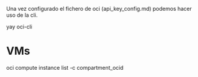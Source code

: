 Una vez configurado el fichero de oci (api_key_config.md) podemos hacer uso de la cli.

yay oci-cli


# VMs
oci compute instance list -c compartment_ocid
